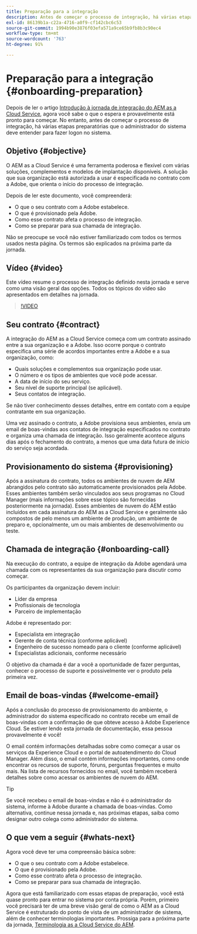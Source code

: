 ```yaml
---
title: Preparação para a integração
description: Antes de começar o processo de integração, há várias etapas preparatórias que o administrador do sistema deve entender para fazer logon no sistema.
exl-id: 86139b1a-c22a-4716-a0f9-cf142cbc6c53
source-git-commit: 1994b90e3876f03efa571a9ce65b9fb8b3c90ec4
workflow-type: tm+mt
source-wordcount: '763'
ht-degree: 91%

---
```


# Preparação para a integração {#onboarding-preparation}

Depois de ler o artigo [Introdução à jornada de integração do AEM as a Cloud Service](overview.md), agora você sabe o que o espera e provavelmente está pronto para começar. No entanto, antes de começar o processo de integração, há várias etapas preparatórias que o administrador do sistema deve entender para fazer logon no sistema.

## Objetivo {#objective}

O AEM as a Cloud Service é uma ferramenta poderosa e flexível com várias soluções, complementos e modelos de implantação disponíveis. A solução que sua organização está autorizada a usar é especificada no contrato com a Adobe, que orienta o início do processo de integração.

Depois de ler este documento, você compreenderá:

* O que o seu contrato com a Adobe estabelece.
* O que é provisionado pela Adobe.
* Como esse contrato afeta o processo de integração.
* Como se preparar para sua chamada de integração.

Não se preocupe se você não estiver familiarizado com todos os termos usados nesta página. Os termos são explicados na próxima parte da jornada.

## Vídeo {#video}

Este vídeo resume o processo de integração definido nesta jornada e serve como uma visão geral das opções. Todos os tópicos do vídeo são apresentados em detalhes na jornada.

>[!VIDEO](https://video.tv.adobe.com/v/336959/?quality=12&learn=on)

## Seu contrato {#contract}

A integração do AEM as a Cloud Service começa com um contrato assinado entre a sua organização e a Adobe. Isso ocorre porque o contrato especifica uma série de acordos importantes entre a Adobe e a sua organização, como:

* Quais soluções e complementos sua organização pode usar.
* O número e os tipos de ambientes que você pode acessar.
* A data de início do seu serviço.
* Seu nível de suporte principal (se aplicável).
* Seus contatos de integração.

Se não tiver conhecimento desses detalhes, entre em contato com a equipe contratante em sua organização.

Uma vez assinado o contrato, a Adobe provisiona seus ambientes, envia um email de boas-vindas aos contatos de integração especificados no contrato e organiza uma chamada de integração. Isso geralmente acontece alguns dias após o fechamento do contrato, a menos que uma data futura de início do serviço seja acordada.

## Provisionamento do sistema {#provisioning}

Após a assinatura do contrato, todos os ambientes de nuvem de AEM abrangidos pelo contrato são automaticamente provisionados pela Adobe. Esses ambientes também serão vinculados aos seus programas no Cloud Manager (mais informações sobre esse tópico são fornecidas posteriormente na jornada). Esses ambientes de nuvem do AEM estão incluídos em cada assinatura do AEM as a Cloud Service e geralmente são compostos de pelo menos um ambiente de produção, um ambiente de preparo e, opcionalmente, um ou mais ambientes de desenvolvimento ou teste.

## Chamada de integração {#onboarding-call}

Na execução do contrato, a equipe de integração da Adobe agendará uma chamada com os representantes da sua organização para discutir como começar.

Os participantes da organização devem incluir:

* Líder da empresa
* Profissionais de tecnologia
* Parceiro de implementação

Adobe é representado por:

* Especialista em integração
* Gerente de conta técnica (conforme aplicável)
* Engenheiro de sucesso nomeado para o cliente (conforme aplicável)
* Especialistas adicionais, conforme necessário

O objetivo da chamada é dar a você a oportunidade de fazer perguntas, conhecer o processo de suporte e possivelmente ver o produto pela primeira vez.

## Email de boas-vindas {#welcome-email}

Após a conclusão do processo de provisionamento do ambiente, o administrador do sistema especificado no contrato recebe um email de boas-vindas com a confirmação de que obteve acesso à Adobe Experience Cloud. Se estiver lendo esta jornada de documentação, essa pessoa provavelmente é você!

O email contém informações detalhadas sobre como começar a usar os serviços da Experience Cloud e o portal de autoatendimento do Cloud Manager. Além disso, o email contém informações importantes, como onde encontrar os recursos de suporte, fóruns, perguntas frequentes e muito mais. Na lista de recursos fornecidos no email, você também receberá detalhes sobre como acessar os ambientes de nuvem do AEM.

>[!TIP]
>
>Se você recebeu o email de boas-vindas e não é o administrador do sistema, informe à Adobe durante a chamada de boas-vindas. Como alternativa, continue nessa jornada e, nas próximas etapas, saiba como designar outro colega como administrador do sistema.

## O que vem a seguir {#whats-next}

Agora você deve ter uma compreensão básica sobre:

* O que o seu contrato com a Adobe estabelece.
* O que é provisionado pela Adobe.
* Como esse contrato afeta o processo de integração.
* Como se preparar para sua chamada de integração.

Agora que está familiarizado com essas etapas de preparação, você está quase pronto para entrar no sistema por conta própria. Porém, primeiro você precisará ter de uma breve visão geral de como o AEM as a Cloud Service é estruturado do ponto de vista de um administrador de sistema, além de conhecer terminologias importantes. Prossiga para a próxima parte da jornada, [Terminologia as a Cloud Service do AEM](terminology.md).
